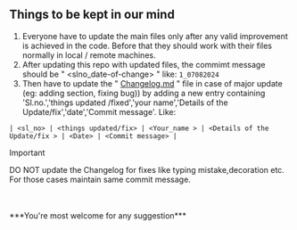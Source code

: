 ## **Things to be kept in our mind**
1. Everyone have to update the main files only after any valid improvement is achieved in the code. Before that they should work with their files normally in local / remote machines. 
2. After updating this repo with updated files, the commimt message should be " <slno_date-of-change> " like: `1_07082024`
3. Then have to update the " [Changelog.md](https://github.com/superguine/ODProject/blob/main/Changelog.md) " file in case of major update (eg: adding section, fixing bug)) by adding a new entry containing 'Sl.no.','things updated /fixed','your name','Details of the Update/fix','date','Commit message'. Like:

``` 
| <sl_no> | <things updated/fix> | <Your_name > | <Details of the Update/fix > | <Date> | <Commit message> |
```
> [!IMPORTANT]
> DO NOT update the Changelog for fixes like typing mistake,decoration etc. For those cases maintain same commit message.
  <br>
  <br>
***You're most welcome for any suggestion***
